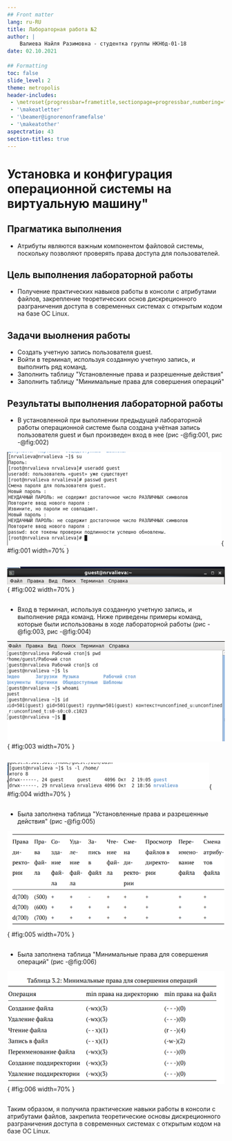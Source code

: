 ```yaml
---
## Front matter
lang: ru-RU
title: Лабораторная работа №2
author: |
	Валиева Найля Разимовна - студентка группы НКНбд-01-18
date: 02.10.2021

## Formatting
toc: false
slide_level: 2
theme: metropolis
header-includes: 
 - \metroset{progressbar=frametitle,sectionpage=progressbar,numbering=fraction}
 - '\makeatletter'
 - '\beamer@ignorenonframefalse'
 - '\makeatother'
aspectratio: 43
section-titles: true
---
```


# Установка и конфигурация операционной системы на виртуальную машину"

## Прагматика выполнения

- Атрибуты являются важным компонентом файловой системы, поскольку позволяют проверять права доступа для пользователей.

## Цель выполнения лабораторной работы

- Получение практических навыков работы в консоли с атрибутами файлов, закрепление теоретических основ дискреционного разграничения доступа в современных системах с открытым кодом на базе ОС Linux.

## Задачи выолнения работы

- Создать учетную запись пользователя guest.
- Войти в терминал, используя созданную учетную запись, и выполнить ряд команд.
- Заполнить таблицу "Установленные права и разрешенные действия"
- Заполнить таблицу "Минимальные права для совершения операций"

## Результаты выполнения лабораторной работы

- В установленной при выполнении предыдущей лабораторной работы операционной системе была создана учётная запись пользователя guest и был произведен вход в нее (рис -@fig:001, рис -@fig:002)

![Создание учетной записи guest](image/1.png){ #fig:001 width=70% }

##

![Вход в систему от имени пользователя guest](image/3.png){ #fig:002 width=70% }

##

- Вход в терминал, используя созданную учетную запись, и выполнение ряда команд. Ниже приведены примеры команд, которые были использованы в ходе лабораторной работы (рис -@fig:003, рис -@fig:004)

![Определение текущей директории. Переход в домашнюю директорию](image/4.png){ #fig:003 width=70% }

##

![Определение существующих в системе директорий](image/11.png){ #fig:004 width=70% }

##

- Была заполнена таблица "Установленные права и разрешенные действия" (рис -@fig:005)

![Фаргмент таблицы "Установленные права и разрешенные действия"](image/17.png){ #fig:005 width=70% }

##

- Была заполнена таблица "Минимальные права для совершения операций" (рис -@fig:006)

![Таблица "Минимальные права для совершения операций"](image/16.png){ #fig:006 width=70% }

##

Таким образом, я получила практические навыки работы в консоли с атрибутами файлов, закрепила теоретические основы дискреционного разграничения доступа в современных системах с открытым кодом на базе ОС Linux.